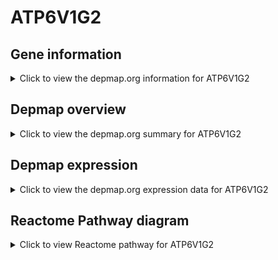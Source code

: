 <h1>ATP6V1G2</h1>

<h2>Gene information</h2>
<details>
  <summary>Click to view the depmap.org information for ATP6V1G2</summary>
  <iframe src="https://depmap.org/portal/gene/ATP6V1G2?tab=about" style="border:none;width:100%;height:800px"></iframe>
</details>

<h2>Depmap overview</h2>
<details>
  <summary>Click to view the depmap.org summary for ATP6V1G2</summary>
  <iframe src="https://depmap.org/portal/gene/ATP6V1G2?tab=overview" style="border:none;width:100%;height:800px"></iframe>
</details>

<h2>Depmap expression</h2>
<details>
  <summary>Click to view the depmap.org expression data for ATP6V1G2</summary>
  <iframe src="https://depmap.org/portal/gene/ATP6V1G2?tab=characterization" style="border:none;width:100%;height:800px"></iframe>
</details>



<h2>Reactome Pathway diagram</h2>
<details>
  <summary>Click to view Reactome pathway for ATP6V1G2</summary>
  <p>Ion channel transport</p>
  <iframe src="https://reactome.org/PathwayBrowser/#/R-HSA-983712" style="border:none;width:100%;height:800px"></iframe>
</details>



